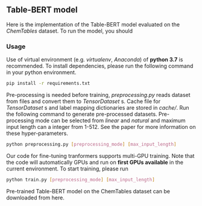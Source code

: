 ## Table-BERT model

Here is the implementation of the Table-BERT model evaluated on the _ChemTables_ dataset. To run the model, you should 

### Usage
Use of virtual environment (e.g. _virtualenv_, _Anaconda_) of **python 3.7** is recommended. To install dependencies, please run the following command in your python environment.
```bash
pip install -r requirements.txt
```
Pre-processing is needed before training, _preprocessing.py_ reads dataset from files and convert them to _TensorDataset_ s. Cache file for _TensorDataset_ s and label mapping dictionaries are stored in _cache/_. Run the following command to generate pre-processed datasets. Pre-processing mode can be selected from _linear_ and _natural_ and maximum input length can a integer from 1-512. See the paper for more information on these hyper-parameters.

```bash
python preprocessing.py [preprocessing_mode] [max_input_length]
```

Our code for fine-tuning tranformers supports multi-GPU training. Note that the code will automatically GPUs and run on **first GPUs available** in the current environment. To start training, please run

```bash
python train.py [preprocessing_mode] [max_input_length]
```

Pre-trained Table-BERT model on the ChemTables dataset can be downloaded from here.
